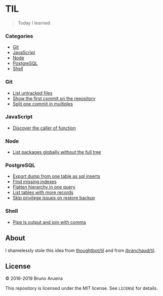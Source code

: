 # TIL

> Today I learned

### Categories

* [Git](#git)
* [JavaScript](#javascript)
* [Node](#node)
* [PostgreSQL](#postgresql)
* [Shell](#shell)

### Git

- [List untracked files](git/list-untracked-files.md)
- [Show the first commit on the repository](git/show-first-commit.md)
- [Split one commit in multiples](git/split-one-commit-in-multiples.md)

### JavaScript

- [Discover the caller of function](javascript/caller.md)

### Node

- [List packages globally without the full tree](node/list-globally-packages-without-full-tree.md)

### PostgreSQL

- [Export dump from one table as sql inserts](postgres/export-dump-from-one-table-as-sql-inserts.md)
- [Find missing indexes](postgres/find-missing-indexes.md)
- [Flatten hierarchy in one query](postgres/flatten-hierarchy-in-one-query.md)
- [List tables with more records](postgres/list-tables-with-more-records.md)
- [Skip privilege issues on restore backup](postgres/skip-privilege-issues-on-restore-backup.md)

### Shell

- [Pipe ls output and join with comma](shell/pipe_ls_output_and_join_with_comma.md)

## About

I shamelessly stole this idea from [thoughtbot/til](https://github.com/thoughtbot/til) and from [jbranchaud/til](https://github.com/jbranchaud/til).

## License

&copy; 2016-2019 Bruno Arueira

This repository is licensed under the MIT license. See `LICENSE` for
details.
